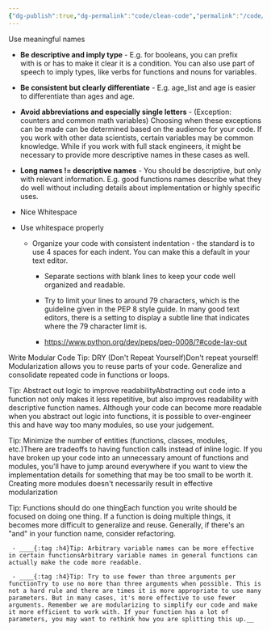 ```yaml
---
{"dg-publish":true,"dg-permalink":"code/clean-code","permalink":"/code/clean-code/"}
---
```



 Use meaningful names
 - **Be descriptive and imply type** - E.g. for booleans, you can prefix with is or has to make it clear it is a condition. You can also use part of speech to imply types, like verbs for functions and nouns for variables.

 - **Be consistent but clearly differentiate** - E.g. age_list and age is easier to differentiate than ages and age.

 - **Avoid abbreviations and especially single letters** - (Exception: counters and common math variables) Choosing when these exceptions can be made can be determined based on the audience for your code. If you work with other data scientists, certain variables may be common knowledge. While if you work with full stack engineers, it might be necessary to provide more descriptive names in these cases as well.

 - **Long names != descriptive names** - You should be descriptive, but only with relevant information. E.g. good functions names describe what they do well without including details about implementation or highly specific uses.

- Nice Whitespace
 - Use whitespace properly
	 - Organize your code with consistent indentation - the standard is to use 4 spaces for each indent. You can make this a default in your text editor.

		 - Separate sections with blank lines to keep your code well organized and readable.

		 - Try to limit your lines to around 79 characters, which is the guideline given in the PEP 8 style guide. In many good text editors, there is a setting to display a subtle line that indicates where the 79 character limit is.

		 - https://www.python.org/dev/peps/pep-0008/?#code-lay-out

Write Modular Code
Tip: DRY (Don't Repeat Yourself)Don't repeat yourself! Modularization allows you to reuse parts of your code. Generalize and consolidate repeated code in functions or loops.

Tip: Abstract out logic to improve readabilityAbstracting out code into a function not only makes it less repetitive, but also improves readability with descriptive function names. Although your code can become more readable when you abstract out logic into functions, it is possible to over-engineer this and have way too many modules, so use your judgement.

Tip: Minimize the number of entities (functions, classes, modules, etc.)There are tradeoffs to having function calls instead of inline logic. If you have broken up your code into an unnecessary amount of functions and modules, you'll have to jump around everywhere if you want to view the implementation details for something that may be too small to be worth it. Creating more modules doesn't necessarily result in effective modularization

Tip: Functions should do one thingEach function you write should be focused on doing one thing. If a function is doing multiple things, it becomes more difficult to generalize and reuse. Generally, if there's an "and" in your function name, consider refactoring.

	 - ____{:tag :h4}Tip: Arbitrary variable names can be more effective in certain functionsArbitrary variable names in general functions can actually make the code more readable.

	 - ____{:tag :h4}Tip: Try to use fewer than three arguments per functionTry to use no more than three arguments when possible. This is not a hard rule and there are times it is more appropriate to use many parameters. But in many cases, it's more effective to use fewer arguments. Remember we are modularizing to simplify our code and make it more efficient to work with. If your function has a lot of parameters, you may want to rethink how you are splitting this up.__

